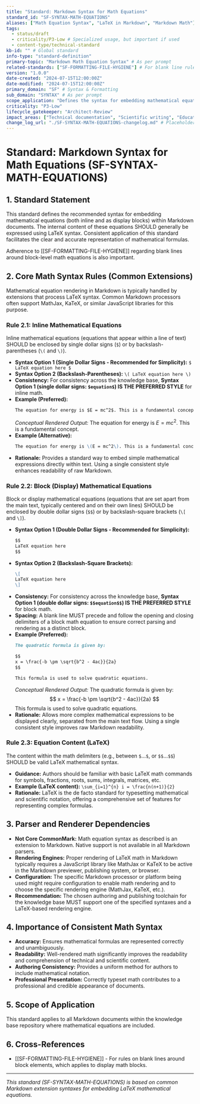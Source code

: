 ```yaml
---
title: "Standard: Markdown Syntax for Math Equations"
standard_id: "SF-SYNTAX-MATH-EQUATIONS"
aliases: ["Math Equation Syntax", "LaTeX in Markdown", "Markdown Math"]
tags:
  - status/draft
  - criticality/P3-Low # Specialized usage, but important if used
  - content-type/technical-standard
kb-id: "" # Global standard
info-type: "standard-definition"
primary-topic: "Markdown Math Equation Syntax" # As per prompt
related-standards: ["SF-FORMATTING-FILE-HYGIENE"] # For blank line rules around blocks
version: "1.0.0"
date-created: "2024-07-15T12:00:00Z"
date-modified: "2024-07-15T12:00:00Z"
primary_domain: "SF" # Syntax & Formatting
sub_domain: "SYNTAX" # As per prompt
scope_application: "Defines the syntax for embedding mathematical equations (inline and block) using LaTeX within Markdown documents."
criticality: "P3-Low"
lifecycle_gatekeeper: "Architect-Review"
impact_areas: ["Technical documentation", "Scientific writing", "Educational content", "Accurate rendering of mathematical formulas"]
change_log_url: "./SF-SYNTAX-MATH-EQUATIONS-changelog.md" # Placeholder
---
```


# Standard: Markdown Syntax for Math Equations (SF-SYNTAX-MATH-EQUATIONS)

## 1. Standard Statement

This standard defines the recommended syntax for embedding mathematical equations (both inline and as display blocks) within Markdown documents. The internal content of these equations SHOULD generally be expressed using LaTeX syntax. Consistent application of this standard facilitates the clear and accurate representation of mathematical formulas.

Adherence to [[SF-FORMATTING-FILE-HYGIENE]] regarding blank lines around block-level math equations is also important.

## 2. Core Math Syntax Rules (Common Extensions)

Mathematical equation rendering in Markdown is typically handled by extensions that process LaTeX syntax. Common Markdown processors often support MathJax, KaTeX, or similar JavaScript libraries for this purpose.

### Rule 2.1: Inline Mathematical Equations
Inline mathematical equations (equations that appear within a line of text) SHOULD be enclosed by single dollar signs (`$`) or by backslash-parentheses (`\(` and `\)`).
*   **Syntax Option 1 (Single Dollar Signs - Recommended for Simplicity):** `$ LaTeX equation here $`
*   **Syntax Option 2 (Backslash-Parentheses):** `\( LaTeX equation here \)`
*   **Consistency:** For consistency across the knowledge base, **Syntax Option 1 (single dollar signs: `$equation$`) IS THE PREFERRED STYLE** for inline math.
*   **Example (Preferred):**
    ```markdown
    The equation for energy is $E = mc^2$. This is a fundamental concept.
    ```
    *Conceptual Rendered Output:* The equation for energy is $E = mc^2$. This is a fundamental concept.
*   **Example (Alternative):**
    ```markdown
    The equation for energy is \(E = mc^2\). This is a fundamental concept.
    ```
*   **Rationale:** Provides a standard way to embed simple mathematical expressions directly within text. Using a single consistent style enhances readability of raw Markdown.

### Rule 2.2: Block (Display) Mathematical Equations
Block or display mathematical equations (equations that are set apart from the main text, typically centered and on their own lines) SHOULD be enclosed by double dollar signs (`$$`) or by backslash-square brackets (`\[` and `\]`).
*   **Syntax Option 1 (Double Dollar Signs - Recommended for Simplicity):**
    ```markdown
    $$
    LaTeX equation here
    $$
    ```
*   **Syntax Option 2 (Backslash-Square Brackets):**
    ```markdown
    \[
    LaTeX equation here
    \]
    ```
*   **Consistency:** For consistency across the knowledge base, **Syntax Option 1 (double dollar signs: `$$equation$$`) IS THE PREFERRED STYLE** for block math.
*   **Spacing:** A blank line MUST precede and follow the opening and closing delimiters of a block math equation to ensure correct parsing and rendering as a distinct block.
*   **Example (Preferred):**
    ```markdown
    The quadratic formula is given by:

    $$
    x = \frac{-b \pm \sqrt{b^2 - 4ac}}{2a}
    $$

    This formula is used to solve quadratic equations.
    ```
    *Conceptual Rendered Output:*
    The quadratic formula is given by:
    $$
    x = \frac{-b \pm \sqrt{b^2 - 4ac}}{2a}
    $$
    This formula is used to solve quadratic equations.
*   **Rationale:** Allows more complex mathematical expressions to be displayed clearly, separated from the main text flow. Using a single consistent style improves raw Markdown readability.

### Rule 2.3: Equation Content (LaTeX)
The content within the math delimiters (e.g., between `$`...`$`, or `$$`...`$$`) SHOULD be valid LaTeX mathematical syntax.
*   **Guidance:** Authors should be familiar with basic LaTeX math commands for symbols, fractions, roots, sums, integrals, matrices, etc.
*   **Example (LaTeX content):** `\sum_{i=1}^{n} i = \frac{n(n+1)}{2}`
*   **Rationale:** LaTeX is the de facto standard for typesetting mathematical and scientific notation, offering a comprehensive set of features for representing complex formulas.

## 3. Parser and Renderer Dependencies

*   **Not Core CommonMark:** Math equation syntax as described is an extension to Markdown. Native support is not available in all Markdown parsers.
*   **Rendering Engines:** Proper rendering of LaTeX math in Markdown typically requires a JavaScript library like MathJax or KaTeX to be active in the Markdown previewer, publishing system, or browser.
*   **Configuration:** The specific Markdown processor or platform being used might require configuration to enable math rendering and to choose the specific rendering engine (MathJax, KaTeX, etc.).
*   **Recommendation:** The chosen authoring and publishing toolchain for the knowledge base MUST support one of the specified syntaxes and a LaTeX-based rendering engine.

## 4. Importance of Consistent Math Syntax

*   **Accuracy:** Ensures mathematical formulas are represented correctly and unambiguously.
*   **Readability:** Well-rendered math significantly improves the readability and comprehension of technical and scientific content.
*   **Authoring Consistency:** Provides a uniform method for authors to include mathematical notation.
*   **Professional Presentation:** Correctly typeset math contributes to a professional and credible appearance of documents.

## 5. Scope of Application

This standard applies to all Markdown documents within the knowledge base repository where mathematical equations are included.

## 6. Cross-References
- [[SF-FORMATTING-FILE-HYGIENE]] - For rules on blank lines around block elements, which applies to display math blocks.

---
*This standard (SF-SYNTAX-MATH-EQUATIONS) is based on common Markdown extension syntaxes for embedding LaTeX mathematical equations.*
```
